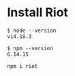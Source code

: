 # Install Riot


```
$ node --version
v14.18.3
```

```
$ npm --version
6.14.15
```

```
npm i riot
```


